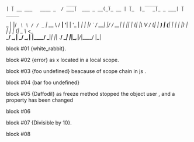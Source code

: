 
      _                    ____            _       _     _____         _        
    | | __ ___   ____ _  / ___|  ___ _ __(_)_ __ | |_  |_   _|_ _ ___| | _____ 
 _  | |/ _` \ \ / / _` | \___ \ / __| '__| | '_ \| __|   | |/ _` / __| |/ / __|
| |_| | (_| |\ V / (_| |  ___) | (__| |  | | |_) | |_    | | (_| \__ \   <\__ \
 \___/ \__,_| \_/ \__,_| |____/ \___|_|  |_| .__/ \__|   |_|\__,_|___/_|\_\___/
                                           |_|                        



block #01    {white_rabbit}.

block #02    {error} as x located in a local scope.

block #03    {foo undefined} beacause of scope chain in js .

block #04    {bar foo undefined}

block #05    {Daffodil} as freeze method stopped the object user , and a property has been changed 

block #06


block #07   {Divisible by 10}.

block #08   